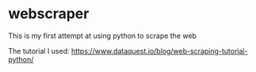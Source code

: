 # webscraper

This is my first attempt at using python to scrape the web

The tutorial I used: https://www.dataquest.io/blog/web-scraping-tutorial-python/
